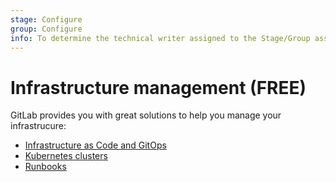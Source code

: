 ```yaml
---
stage: Configure
group: Configure
info: To determine the technical writer assigned to the Stage/Group associated with this page, see https://about.gitlab.com/handbook/engineering/ux/technical-writing/#assignments
---
```


# Infrastructure management **(FREE)**

GitLab provides you with great solutions to help you manage your
infrastrucure:

- [Infrastructure as Code and GitOps](iac/index.md)
- [Kubernetes clusters](../project/clusters/index.md)
- [Runbooks](../project/clusters/runbooks/index.md)
